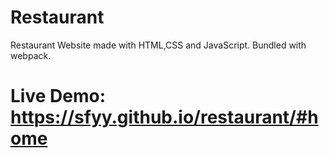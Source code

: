# Restaurant
Restaurant Website made with HTML,CSS and JavaScript.
Bundled with webpack.

# Live Demo: https://sfyy.github.io/restaurant/#home
